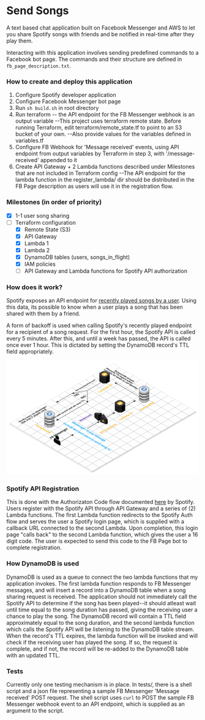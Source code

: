 # Send Songs

A text based chat application built on Facebook Messenger and AWS to let you share Spotify songs with friends and be notified in real-time after they play them.

Interacting with this application involves sending predefined commands to a Facebook bot page. The commands and their structure are defined in `fb_page_description.txt`.

### How to create and deploy this application
  1. Configure Spotify developer application
  2. Configure Facebook Messenger bot page
  3. Run `sh build.sh` in root directory
  3. Run terraform -- the API endpoint for the FB Messenger webhook is an output variable
    --This project uses terraform remote state. Before running Terraform, edit terraform/remote_state.tf to point to an S3 bucket of your own.
    --Also provide values for the variables defined in variables.tf
  4. Configure FB Webhook for 'Message received' events, using API endpoint from output variables by Terraform in step 3, with '/message-received' appended to it
  5. Create API Gateway + 2 Lambda functions described under Milestones that are not included in Terraform config
    --The API endpoint for the lambda function in the register_lambda/ dir should be distributed in the FB Page description as users will use it in the registration flow.

### Milestones (in order of priority)
- [x] 1-1 user song sharing
- [ ] Terraform configuration
  - [x] Remote State (S3)
  - [x] API Gateway
  - [x] Lambda 1
  - [x] Lambda 2
  - [x] DynamoDB tables (users, songs_in_flight)
  - [x] IAM policies
  - [ ] API Gateway and Lambda functions for Spotify API authorization

### How does it work?
Spotify exposes an API endpoint for [recently played songs by a user](https://developer.spotify.com/web-api/web-api-personalization-endpoints/get-recently-played/). Using this data, its possible to know when a user plays a song that has been shared with them by a friend. 

A form of backoff is used when calling Spotify's recently played endpoint for a recipient of a song request. For the first hour, the Spotify API is called every 5 minutes. After this, and until a week has passed, the API is called once ever 1 hour. This is dictated by setting the DynamoDB record's TTL field appropriately.

![Song Sharing Architecture](diagrams/Message_Sending_Architecture.png?raw=true "Song Sharing Architecture")

### Spotify API Registration
This is done with the Authorizaton Code flow documented [here](https://github.com/spotify/web-api-auth-examples) by Spotify.
Users register with the Spotify API through API Gateway and a series of (2) Lambda functions. The first Lambda function redirects to the Spotify Auth flow and serves the user a Spotify login page, which is supplied with a callback URL connected to the second Lambda. Upon completion, this login page "calls back" to the second Lambda function, which gives the user a 16 digit code. The user is expected to send this code to the FB Page bot to complete registration.

### How DynamoDB is used
DynamoDB is used as a queue to connect the two lambda functions that my application invokes. The first lambda function responds to FB Messenger messages, and will insert a record into a DynamoDB table when a song sharing request is received. The application should not immediately call the Spotify API to determine if the song has been played--it should atleast wait until time equal to the song duration has passed, giving the receiving user a chance to play the song. The DynamoDB record will contain a TTL field approximately equal to the song duration, and the second lambda function which calls the Spotify API will be listening to the DynamoDB table stream. When the record's TTL expires, the lambda function will be invoked and will check if the receiving user has played the song. If so, the request is complete, and if not, the record will be re-added to the DynamoDB table with an updated TTL.

### Tests
Currently only one testing mechanism is in place. In tests/, there is a shell script and a json file representing a sample FB Messenger 'Message received' POST request. The shell script uses `curl` to POST the sample FB Messenger webhook event to an API endpoint, which is supplied as an argument to the script.
